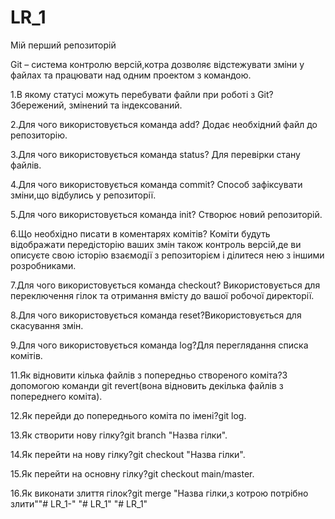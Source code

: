 # LR_1
Мій перший репозиторій

Git – система контролю версій,котра дозволяє відстежувати зміни у файлах та працювати над одним проектом з командою.

1.В якому статусі можуть перебувати файли при роботі з Git? Збережений, змінений та індексований.

2.Для чого використовується команда add? Додає необхідний файл до репозиторію.

3.Для чого використовується команда status? Для перевірки стану файлів.

4.Для чого використовується команда commit? Способ зафіксувати зміни,що відбулись у репозиторії.

5.Для чого використовується команда init? Створює новий репозиторій.

6.Що необхідно писати в коментарях комітів? Коміти будуть відображати передісторію ваших змін також контроль версій,де ви описуєте свою історію взаємодії з репозиторієм і ділитеся нею з іншими розробниками.

7.Для чого використовується команда checkout? Використовується для переключення гілок та отримання вмісту до вашої робочої директорії.

8.Для чого використовується команда reset?Використовується для скасування змін.

9.Для чого використовується команда log?Для переглядання списка комітів.

11.Як відновити кілька файлів з попередньо створеного коміта?З допомогою команди git revert(вона відновить декілька файлів з попереднего коміта).

12.Як перейди до попереднього коміта по імені?git log.

13.Як створити нову гілку?git branch "Назва гілки".

14.Як перейти на нову гілку?git checkout "Назва гілки".

15.Як перейти на основну гілку?git checkout main/master.

16.Як виконати злиття гілок?git merge "Назва гілки,з котрою потрібно злити""# LR_1-" 
"# LR_1" 
"# LR_1" 
